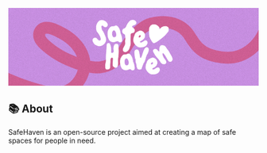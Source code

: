 <p align="center">
<img src="/profile/banner.webp" alt="SafeHaven Banner"/>
</p>

## 📚 About

SafeHaven is an open-source project aimed at creating a map of safe spaces for people in need. 
